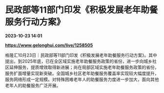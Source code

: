 # 民政部等11部门印发《积极发展老年助餐服务行动方案》

**2023-10-23 14:01**

**https://www.gelonghui.com/live/1258505**

格隆汇10月23日｜民政部等11部门印发《积极发展老年助餐服务行动方案》。其中提出，到2025年底，已在全区域实施老年助餐服务政策的省份，进一步向城乡社区延伸服务，提质增效取得新进展；尚在局部区域实施老年助餐服务政策的省份，服务扩面增量实现新突破。全国城乡社区老年助餐服务覆盖率实现较大幅度提升，服务网络形成一定规模。对特殊困难老年人的助餐服务力度进一步加大，面向其他老年人的助餐服务广泛开展。